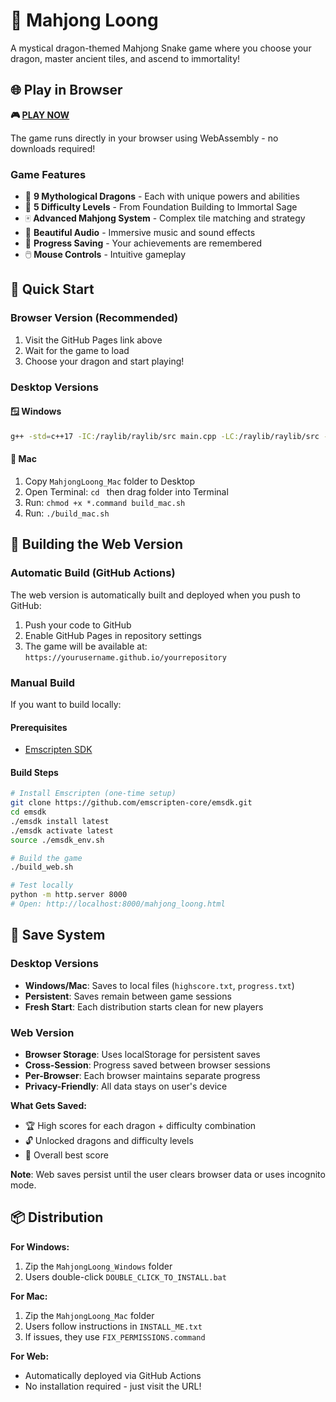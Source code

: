 # 🐉 Mahjong Loong

A mystical dragon-themed Mahjong Snake game where you choose your dragon, master ancient tiles, and ascend to immortality!

## 🌐 Play in Browser

**🎮 [PLAY NOW](https://earningpton.github.io/loong_mahjong/mahjong_loong.html)**

The game runs directly in your browser using WebAssembly - no downloads required!

### Game Features
- 🐉 **9 Mythological Dragons** - Each with unique powers and abilities
- 🎯 **5 Difficulty Levels** - From Foundation Building to Immortal Sage
- 🀄 **Advanced Mahjong System** - Complex tile matching and strategy
- 🎵 **Beautiful Audio** - Immersive music and sound effects
- 💾 **Progress Saving** - Your achievements are remembered
- 🖱️ **Mouse Controls** - Intuitive gameplay

## 🚀 Quick Start

### Browser Version (Recommended)
1. Visit the GitHub Pages link above
2. Wait for the game to load
3. Choose your dragon and start playing!

### Desktop Versions

#### 🪟 Windows
```bash
g++ -std=c++17 -IC:/raylib/raylib/src main.cpp -LC:/raylib/raylib/src -lraylib -lgdi32 -lwinmm -O2 -s -o MahjongLoong_Windows/MahjongLoong.exe
```

#### 🍎 Mac
1. Copy `MahjongLoong_Mac` folder to Desktop
2. Open Terminal: `cd ` then drag folder into Terminal
3. Run: `chmod +x *.command build_mac.sh`
4. Run: `./build_mac.sh`

## 🔧 Building the Web Version

### Automatic Build (GitHub Actions)
The web version is automatically built and deployed when you push to GitHub:
1. Push your code to GitHub
2. Enable GitHub Pages in repository settings
3. The game will be available at: `https://yourusername.github.io/yourrepository`

### Manual Build
If you want to build locally:

#### Prerequisites
- [Emscripten SDK](https://emscripten.org/docs/getting_started/downloads.html)

#### Build Steps
```bash
# Install Emscripten (one-time setup)
git clone https://github.com/emscripten-core/emsdk.git
cd emsdk
./emsdk install latest
./emsdk activate latest
source ./emsdk_env.sh

# Build the game
./build_web.sh

# Test locally
python -m http.server 8000
# Open: http://localhost:8000/mahjong_loong.html
```

## 💾 Save System

### Desktop Versions
- **Windows/Mac**: Saves to local files (`highscore.txt`, `progress.txt`)
- **Persistent**: Saves remain between game sessions
- **Fresh Start**: Each distribution starts clean for new players

### Web Version
- **Browser Storage**: Uses localStorage for persistent saves
- **Cross-Session**: Progress saved between browser sessions
- **Per-Browser**: Each browser maintains separate progress
- **Privacy-Friendly**: All data stays on user's device

**What Gets Saved:**
- 🏆 High scores for each dragon + difficulty combination
- 🔓 Unlocked dragons and difficulty levels
- 🎯 Overall best score

**Note**: Web saves persist until the user clears browser data or uses incognito mode.

## 📦 Distribution

**For Windows:**
1. Zip the `MahjongLoong_Windows` folder
2. Users double-click `DOUBLE_CLICK_TO_INSTALL.bat`

**For Mac:**
1. Zip the `MahjongLoong_Mac` folder
2. Users follow instructions in `INSTALL_ME.txt`
3. If issues, they use `FIX_PERMISSIONS.command`

**For Web:**
- Automatically deployed via GitHub Actions
- No installation required - just visit the URL!